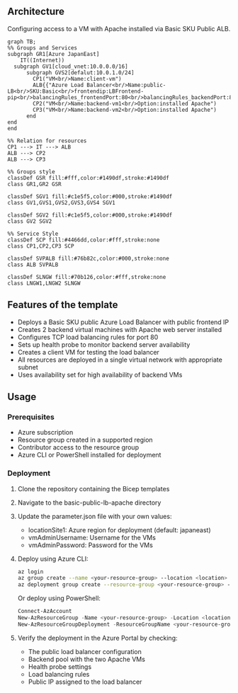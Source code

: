 ## Architecture
Configuring access to a VM with Apache installed via Basic SKU Public ALB.

```mermaid
graph TB;
%% Groups and Services
subgraph GR1[Azure JapanEast]
    IT((Internet))
  subgraph GV1[cloud_vnet:10.0.0.0/16]
      subgraph GVS2[defalut:10.0.1.0/24]
        CP1("VM<br/>Name:client-vm")
        ALB{{"Azure Load Balancer<br/>Name:public-LB<br/>SKU:Basic<br/>frontendip:LBFrontend-pip<br/>balancingRules_frontendPort:80<br/>balancingRules_backendPort:80<br/>balancingRules_protocol:TCP<br/>ProbeRules_protocol:TCP<br/>ProbeRules_port:80<br/>ProbeRules_interval:5"}}
        CP2("VM<br/>Name:backend-vm1<br/>Option:installed Apache")
        CP3("VM<br/>Name:backend-vm2<br/>Option:installed Apache")
      end
end
end

%% Relation for resources
CP1 ---> IT ---> ALB
ALB ---> CP2
ALB ---> CP3

%% Groups style
classDef GSR fill:#fff,color:#1490df,stroke:#1490df
class GR1,GR2 GSR

classDef SGV1 fill:#c1e5f5,color:#000,stroke:#1490df
class GV1,GVS1,GVS2,GVS3,GVS4 SGV1

classDef SGV2 fill:#c1e5f5,color:#000,stroke:#1490df
class GV2 SGV2
 
%% Service Style
classDef SCP fill:#4466dd,color:#fff,stroke:none
class CP1,CP2,CP3 SCP

classDef SVPALB fill:#76b82c,color:#000,stroke:none
class ALB SVPALB

classDef SLNGW fill:#70b126,color:#fff,stroke:none
class LNGW1,LNGW2 SLNGW

```

## Features of the template

- Deploys a Basic SKU public Azure Load Balancer with public frontend IP
- Creates 2 backend virtual machines with Apache web server installed
- Configures TCP load balancing rules for port 80
- Sets up health probe to monitor backend server availability
- Creates a client VM for testing the load balancer
- All resources are deployed in a single virtual network with appropriate subnet
- Uses availability set for high availability of backend VMs

## Usage

### Prerequisites
- Azure subscription
- Resource group created in a supported region
- Contributor access to the resource group
- Azure CLI or PowerShell installed for deployment

### Deployment

1. Clone the repository containing the Bicep templates
2. Navigate to the basic-public-lb-apache directory
3. Update the parameter.json file with your own values:
   - locationSite1: Azure region for deployment (default: japaneast)
   - vmAdminUsername: Username for the VMs
   - vmAdminPassword: Password for the VMs

4. Deploy using Azure CLI:
   ```bash
   az login
   az group create --name <your-resource-group> --location <location>
   az deployment group create --resource-group <your-resource-group> --template-file main.bicep --parameters parameter.json
   ```

   Or deploy using PowerShell:
   ```powershell
   Connect-AzAccount
   New-AzResourceGroup -Name <your-resource-group> -Location <location>
   New-AzResourceGroupDeployment -ResourceGroupName <your-resource-group> -TemplateFile main.bicep -TemplateParameterFile parameter.json
   ```

5. Verify the deployment in the Azure Portal by checking:
   - The public load balancer configuration
   - Backend pool with the two Apache VMs
   - Health probe settings
   - Load balancing rules
   - Public IP assigned to the load balancer
